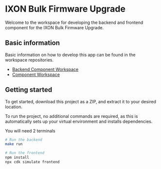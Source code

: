 # IXON Bulk Firmware Upgrade

Welcome to the workspace for developing the backend and frontend component for the IXON Bulk Firmware Upgrade.

## Basic information

Basic information on how to develop this app can be found in the workspace repositories.

- [Backend Component Workspace](https://github.com/ixoncloud/backend-component-workspace)
- [Component Workspace](https://github.com/ixoncloud/component-workspace)

## Getting started

To get started, download this project as a ZIP, and extract it to your desired location.

To run the project, no additional commands are required, as this is automatically sets up your virtual environment and installs dependencies.

You will need 2 terminals
```sh
# Run the backend
make run
```

```sh
# Run the frontend
npm install
npx cdk simulate frontend
```